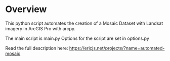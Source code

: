 # Overview

This python script automates the creation of a Mosaic Dataset with Landsat imagery in ArcGIS Pro with arcpy.

The main script is main.py
Options for the script are set in options.py

Read the full description here: https://ericjs.net/projects/?name=automated-mosaic

